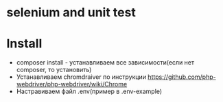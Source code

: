 # selenium and unit test

# Install

* composer install - устанавливаем все зависимости(если нет composer, то установить)
* Устанавливаем chromdraiver по инструкции https://github.com/php-webdriver/php-webdriver/wiki/Chrome
* Настравиваем файл .env(пример в .env-example)